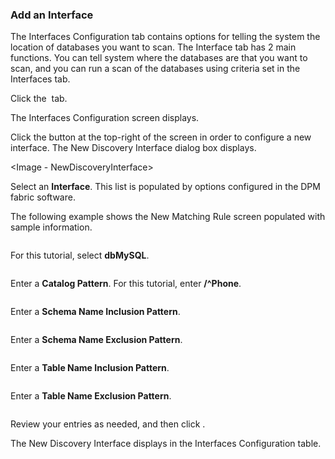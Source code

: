 ### Add an Interface

The Interfaces Configuration tab contains options for telling the system the location of databases you want to scan. The Interface tab has 2 main functions. You can tell system where the databases are that you want to scan, and you can run a scan of the databases using criteria set in the Interfaces tab.

Click the <Image> tab. 

The Interfaces Configuration screen displays.

<Interface image>

Click the                                 button at the top-right of the screen in order to configure a new interface. The New Discovery Interface dialog box displays. 

<Image - NewDiscoveryInterface>

Select an **Interface**. This list is populated by options configured in the DPM fabric software. 

The following example shows the New Matching Rule screen populated with sample information.

<image>

For this tutorial, select **dbMySQL**.

<image>

Enter a **Catalog Pattern**. For this tutorial, enter **/^Phone**. 

<image>

Enter a **Schema Name Inclusion Pattern**. 

<image>

Enter a **Schema Name Exclusion Pattern**.  

<image>

Enter a **Table Name Inclusion Pattern**.

<image>

Enter a **Table Name Exclusion Pattern**.

<image>

Review your entries as needed, and then click                                 .

The New Discovery Interface displays in the Interfaces Configuration table. 

<image>
